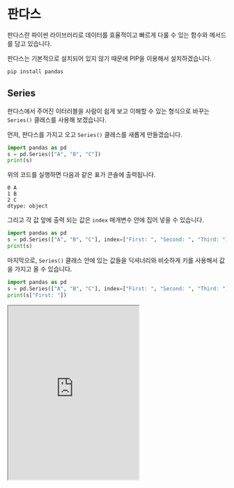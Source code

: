 # 판다스

판다스란 파이썬 라이브러리로 데이터를 효율적이고 빠르게 다룰 수 있는 함수와 메서드를 담고 있습니다.

판다스는 기본적으로 설치되어 있지 않기 때문에 PIP을 이용해서 설치하겠습니다.

```sh
pip install pandas
```

## Series

판다스에서 주어진 이터러블을 사람이 쉽게 보고 이해할 수 있는 형식으로 바꾸는 `Series()` 클래스를 사용해 보겠습니다.

먼저, 판다스를 가지고 오고 `Series()` 클래스를 새롭게 만들겠습니다.

```py
import pandas as pd
s = pd.Series(["A", "B", "C"])
print(s)
```

위의 코드를 실행하면 다음과 같은 표가 콘솔에 출력됩니다.

```
0 A
1 B
2 C
dtype: object
```

그리고 각 값 앞에 출력 되는 값은 `index` 매개변수 안에 집어 넣을 수 있습니다.

```py
import pandas as pd
s = pd.Series(["A", "B", "C"], index=["First: ", "Second: ", "Third: "])
print(s)
```

마지막으로, `Series()` 클래스 안에 있는 값들을 딕셔너리와 비슷하게 키를 사용해서 값을 가지고 올 수 있습니다.

```py
import pandas as pd
s = pd.Series(["A", "B", "C"], index=["First: ", "Second: ", "Third: "])
print(s["First: "])
```

<iframe
  loading="lazy" title="Python Playground" src="https://trinket.io/embed/python3/ad2ac39772" height="400" />

## `DataFrame()`

판다스의 `DataFrame()` 클래스는 이터러블을 테이블 형식으로 콘솔에 출력할 수 있습니다.

`DataFrame()`를 사용하려면 먼저 데이터 이터러블을 넣고, 열 값을 넣고, 데이터 형식을 넣으면 됩니다.

<iframe
  loading="lazy" title="Python Playground" src="https://trinket.io/embed/python3/f3002f6946" height="400" />

## Clipboard

Clipboard란 컴퓨터에서 복사한 `ctrl+c` 모든 데이터를 저장한 곳입니다.

1. 원래는 윈도우에서는 Clipboard가 꺼져있기 때문에 먼저, `Windows+V`를 눌러서 클립보드를 엽니다.
2. 다음, 켜기를 누릅니다.
3. 몇가지 텍스트를 복사하세요.

그리고 판다스로 돌아오겠습니다.

`read_clipboard()` 메서드를 사용하면 클립보드에 있는 콘텐츠를 읽을 수 있습니다.

```py
import pandas as pd
print(pd.read_clipboard())
```

`to_clipboard()`를 사용하면 클리보드에 우리가 원하는 텍스트를 넣을 수 있습니다.

```py
import pandas as pd
df = pd.DataFrame([1, 2, 3], [4, 5, 6], columns=['A', 'B', 'C'])
df.to_clipboard(index = False)
```

## CSV
CSV는 Comma-Seperated Values의 약자로 `,`(쉼표)로 구분한 값들의 모음입니다.

마이크로소프트의 EXCEL을 사용해서 CSV 파일을 만들고 그 파일을 판다스를 이용해서 간단하게 표로 만들어 보겠습니다.

`read_csv()` 안에 CSV 파일의 주소를 넣고 출력하면 정리됩니다.

```py
import pandas as pd
df = pd.read_csv('data.csv')
print(df)
```

위의 코드를 실행하면 CSV 데이터에서 몇 가지 부분을 줄여서 출력합니다.

다 출력하고 싶다면 `to_string()` 메서드를 사용하세요.

```py
import pandas as pd
df = pd.read_csv('data.csv')
print(df.to_string())
```

<iframe
  loading="lazy" title="Python Playground" src="https://trinket.io/embed/python3/9b4294ecdb" height="400" />
